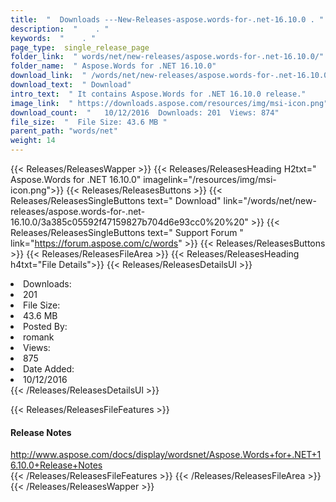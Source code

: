 ```yaml
---
title:  "  Downloads ---New-Releases-aspose.words-for-.net-16.10.0 . " 
description:  "    . " 
keywords:  "    . " 
page_type:  single_release_page
folder_link:  " words/net/new-releases/aspose.words-for-.net-16.10.0/"
folder_name:  " Aspose.Words for .NET 16.10.0"
download_link:  " /words/net/new-releases/aspose.words-for-.net-16.10.0/3a385c05592f47159827b704d6e93cc0"
download_text:  " Download"
intro_text:  " It contains Aspose.Words for .NET 16.10.0 release."
image_link:  " https://downloads.aspose.com/resources/img/msi-icon.png"
download_count:  "   10/12/2016  Downloads: 201  Views: 874"
file_size:  "  File Size: 43.6 MB "
parent_path: "words/net"
weight: 14 
---
```


{{< Releases/ReleasesWapper >}}
  {{< Releases/ReleasesHeading H2txt=" Aspose.Words for .NET 16.10.0" imagelink="/resources/img/msi-icon.png">}}
  {{< Releases/ReleasesButtons >}}
    {{< Releases/ReleasesSingleButtons text=" Download" link="/words/net/new-releases/aspose.words-for-.net-16.10.0/3a385c05592f47159827b704d6e93cc0%20%20" >}}
    {{< Releases/ReleasesSingleButtons text=" Support Forum " link="https://forum.aspose.com/c/words" >}}
  {{< Releases/ReleasesButtons >}}
  {{< Releases/ReleasesFileArea >}}
    {{< Releases/ReleasesHeading h4txt="File Details">}}
    {{< Releases/ReleasesDetailsUl >}}
             <li>Downloads:</li><li>201</li><li>File Size:</li><li>43.6 MB</li><li>Posted By:</li><li>romank</li><li>Views:</li><li>875</li><li>Date Added:</li><li>10/12/2016</li>
    {{< /Releases/ReleasesDetailsUl >}}

  {{< Releases/ReleasesFileFeatures >}}
      <h4>Release Notes</h4><div><a href="http://www.aspose.com/docs/display/wordsnet/Aspose.Words+for+.NET+16.10.0+Release+Notes">http://www.aspose.com/docs/display/wordsnet/Aspose.Words+for+.NET+16.10.0+Release+Notes</a></div>
  {{< /Releases/ReleasesFileFeatures >}}
 {{< /Releases/ReleasesFileArea >}}
{{< /Releases/ReleasesWapper >}}


